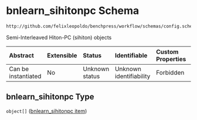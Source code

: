 # bnlearn_sihitonpc Schema

```txt
http://github.com/felixleopoldo/benchpress/workflow/schemas/config.schema.json#/properties/resources/properties/structure_learning_algorithms/properties/bnlearn_sihitonpc
```

Semi-Interleaved Hiton-PC (sihiton) objects

| Abstract            | Extensible | Status         | Identifiable            | Custom Properties | Additional Properties | Access Restrictions | Defined In                                                       |
| :------------------ | :--------- | :------------- | :---------------------- | :---------------- | :-------------------- | :------------------ | :--------------------------------------------------------------- |
| Can be instantiated | No         | Unknown status | Unknown identifiability | Forbidden         | Allowed               | none                | [config.schema.json*](config.schema.json "open original schema") |

## bnlearn_sihitonpc Type

`object[]` ([bnlearn_sihitonpc item](config-definitions-bnlearn_sihitonpc-item.md))

